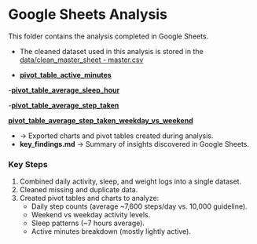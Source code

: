 # Google Sheets Analysis

This folder contains the analysis completed in Google Sheets.

- The cleaned dataset used in this analysis is stored in the [data/clean_master_sheet - master.csv](https://github.com/aderonke-analytics/Bellabeat-Case-STudy/blob/6c4bcfc9af3b6ab3da4298a6f281a9bff02f83b7/data/clean_master_sheet%20-%20master.csv)
  
- [**pivot_table_active_minutes**](https://github.com/aderonke-analytics/Bellabeat-Case-STudy/blob/ed27d9f91c4cbe6cca5f712a2e05a7064736f99d/sheet_analysis/Pivot_table_active_minutes.xlsx)
  
-[**pivot_table_average_sleep_hour**](https://github.com/aderonke-analytics/Bellabeat-Case-STudy/blob/d2cd5e0845426102c4e5bb987d75a16d86e82e54/sheet_analysis/Pivot%20Table%20%20-%20Pivot%20Table%20avg%20sleep%20hour.csv)

-[**pivot_table_average_step_taken**](https://github.com/aderonke-analytics/Bellabeat-Case-STudy/blob/6bf1cc0127686ed8241a8a683cda62cdff3aa1fa/sheet_analysis/Pivot%20Table%20avg%20step%20taken%20-%20Pivot%20Table%20avg%20step%20taken.csv)

[**pivot_table_average_step_taken_weekday_vs_weekend**](https://github.com/aderonke-analytics/Bellabeat-Case-STudy/blob/86bd0854bd016a37680c3bd34f0aaeb3aec06a52/sheet_analysis/Pivot%20Table%20weekday%20steps%20vs%20weekend%20-%20pivot%20table%20weekend%20(1).csv)

-    → Exported charts and pivot tables created during analysis.
- **key_findings.md** → Summary of insights discovered in Google Sheets.

### Key Steps
1. Combined daily activity, sleep, and weight logs into a single dataset.
2. Cleaned missing and duplicate data.
3. Created pivot tables and charts to analyze:
   - Daily step counts (average ~7,600 steps/day vs. 10,000 guideline).
   - Weekend vs weekday activity levels.
   - Sleep patterns (~7 hours average).
   - Active minutes breakdown (mostly lightly active).
